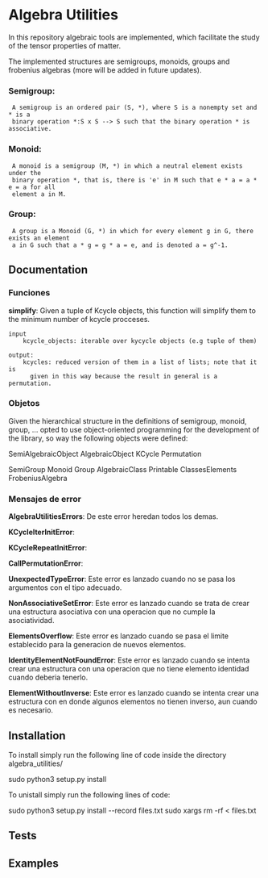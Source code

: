 # Algebra Utilities
In this repository algebraic tools are implemented, which facilitate the study
of the tensor properties of matter.

The implemented structures are semigroups, monoids, groups and frobenius algebras
(more will be added in future updates).

### Semigroup:
     A semigroup is an ordered pair (S, *), where S is a nonempty set and * is a
     binary operation *:S x S --> S such that the binary operation * is associative.

### Monoid:
     A monoid is a semigroup (M, *) in which a neutral element exists under the
     binary operation *, that is, there is 'e' in M such that e * a = a * e = a for all
     element a in M.

### Group:
     A group is a Monoid (G, *) in which for every element g in G, there exists an element
     a in G such that a * g = g * a = e, and is denoted a = g^-1.

## Documentation

### Funciones
    
   **simplify**: Given a tuple of Kcycle objects, this function will simplify them to the
    minimum number of kcycle procceses.
    
    input
        kcycle_objects: iterable over kycycle objects (e.g tuple of them)

    output:
        kcycles: reduced version of them in a list of lists; note that it is
          given in this way because the result in general is a permutation.

### Objetos
Given the hierarchical structure in the definitions of semigroup, monoid, group, ...
opted to use object-oriented programming for the development of the library, so
way the following objects were defined:
    
SemiAlgebraicObject
AlgebraicObject
KCycle
Permutation

SemiGroup
Monoid
Group
AlgebraicClass
Printable
ClassesElements
FrobeniusAlgebra

### Mensajes de error
   **AlgebraUtilitiesErrors**: De este error heredan todos los demas.

   **KCycleIterInitError**:

   **KCycleRepeatInitError**:

   **CallPermutationError**:

   **UnexpectedTypeError**: Este error es lanzado cuando no se pasa los argumentos con el tipo adecuado.

   **NonAssociativeSetError**: Este error es lanzado cuando se trata de crear una estructura asociativa
   con una operacion que no cumple la asociatividad.

   **ElementsOverflow**: Este error es lanzado cuando se pasa el limite establecido para la generacion
   de nuevos elementos.

   **IdentityElementNotFoundError**: Este error es lanzado cuando se intenta crear una estructura con una
   operacion que no tiene elemento identidad cuando deberia tenerlo.

   **ElementWithoutInverse**: Este error es lanzado cuando se intenta crear una estructura con en donde
   algunos elementos no tienen inverso, aun cuando es necesario.

## Installation

To install simply run the following line of code inside the directory algebra_utilities/

sudo python3 setup.py install

To unistall simply run the following lines of code:

sudo python3 setup.py install --record files.txt
sudo xargs rm -rf < files.txt

## Tests

## Examples

